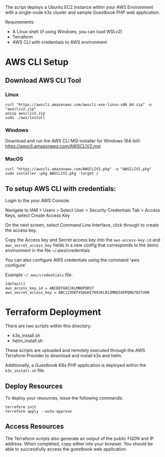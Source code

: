 The script deploys a Ubuntu EC2 Instance within your AWS Environment with a single-node k3s cluster and sample Guestbook PHP web application.

Requirements: 
- A Linux shell (if using Windows, you can load WSLv2)
- Terraform
- AWS CLI with credentials to AWS environment

# AWS CLI Setup

## Download AWS CLI Tool

### Linux
```
curl "https://awscli.amazonaws.com/awscli-exe-linux-x86_64.zip" -o "awscliv2.zip"
unzip awscliv2.zip
sudo ./aws/install
```

### Windows

Download and run the AWS CLI MSI installer for Windows (64-bit):
https://awscli.amazonaws.com/AWSCLIV2.msi

### MacOS
```
curl "https://awscli.amazonaws.com/AWSCLIV2.pkg" -o "AWSCLIV2.pkg"
sudo installer -pkg AWSCLIV2.pkg -target /
```

## To setup AWS CLI with credentials:

Login to the your AWS Console. 

Navigate to IAM > Users > Select User > Security Credentials Tab > Access Keys, select Create Access Key 

On the next screen, select Command Line Interface, click through to create the access key. 

Copy the Access key and Secret access key into the `aws-access-key-id` and `aws_secret_access_key` fields in a new config that corresponds to the demo environment in the file ~/.aws/credentials 

You can also configure AWS credentials using the command 'aws configure'

Example `~/.aws/credentials` file:
```
[default]          
aws_access_key_id = ABCDEFGHIJKLMNOPQRST
aws_secret_access_key = ABC123DEF456GHI789JKL012MNO345PQR678STU90
```

# Terraform Deployment

There are two scripts within this directory: 
- k3s_install.sh
- helm_install.sh

These scripts are uploaded and remotely executed through the AWS Terraform Provider to download and install k3s and helm.

Additionally, a Guestbook K8s PHP application is deployed  within the `k3s_install.sh` file.

## Deploy Resources
To deploy your resources, issue the following commands:

```
terraform init
terraform apply --auto-approve
```

## Access Resources
The Terraform scripts also generate an output of the public FQDN and IP address. When completed, copy either into your browser. You should be able to successfully access the guestbook web application.






